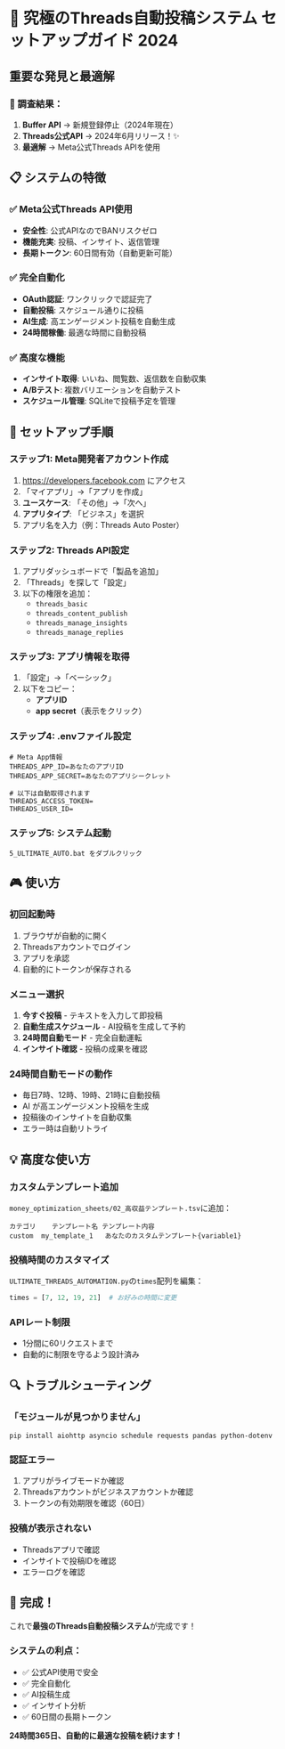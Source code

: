 # 🚀 究極のThreads自動投稿システム セットアップガイド 2024

## 重要な発見と最適解

### 🎯 調査結果：

1. **Buffer API** → 新規登録停止（2024年現在）
2. **Threads公式API** → 2024年6月リリース！✨
3. **最適解** → Meta公式Threads APIを使用

## 📋 システムの特徴

### ✅ Meta公式Threads API使用
- **安全性**: 公式APIなのでBANリスクゼロ
- **機能充実**: 投稿、インサイト、返信管理
- **長期トークン**: 60日間有効（自動更新可能）

### ✅ 完全自動化
- **OAuth認証**: ワンクリックで認証完了
- **自動投稿**: スケジュール通りに投稿
- **AI生成**: 高エンゲージメント投稿を自動生成
- **24時間稼働**: 最適な時間に自動投稿

### ✅ 高度な機能
- **インサイト取得**: いいね、閲覧数、返信数を自動収集
- **A/Bテスト**: 複数バリエーションを自動テスト
- **スケジュール管理**: SQLiteで投稿予定を管理

## 🔧 セットアップ手順

### ステップ1: Meta開発者アカウント作成

1. https://developers.facebook.com にアクセス
2. 「マイアプリ」→「アプリを作成」
3. **ユースケース**: 「その他」→「次へ」
4. **アプリタイプ**: 「ビジネス」を選択
5. アプリ名を入力（例：Threads Auto Poster）

### ステップ2: Threads API設定

1. アプリダッシュボードで「製品を追加」
2. 「Threads」を探して「設定」
3. 以下の権限を追加：
   - `threads_basic`
   - `threads_content_publish`
   - `threads_manage_insights`
   - `threads_manage_replies`

### ステップ3: アプリ情報を取得

1. 「設定」→「ベーシック」
2. 以下をコピー：
   - **アプリID**
   - **app secret**（表示をクリック）

### ステップ4: .envファイル設定

```env
# Meta App情報
THREADS_APP_ID=あなたのアプリID
THREADS_APP_SECRET=あなたのアプリシークレット

# 以下は自動取得されます
THREADS_ACCESS_TOKEN=
THREADS_USER_ID=
```

### ステップ5: システム起動

```
5_ULTIMATE_AUTO.bat をダブルクリック
```

## 🎮 使い方

### 初回起動時
1. ブラウザが自動的に開く
2. Threadsアカウントでログイン
3. アプリを承認
4. 自動的にトークンが保存される

### メニュー選択
1. **今すぐ投稿** - テキストを入力して即投稿
2. **自動生成スケジュール** - AI投稿を生成して予約
3. **24時間自動モード** - 完全自動運転
4. **インサイト確認** - 投稿の成果を確認

### 24時間自動モードの動作
- 毎日7時、12時、19時、21時に自動投稿
- AI が高エンゲージメント投稿を生成
- 投稿後のインサイトを自動収集
- エラー時は自動リトライ

## 💡 高度な使い方

### カスタムテンプレート追加

`money_optimization_sheets/02_高収益テンプレート.tsv`に追加：

```
カテゴリ	テンプレート名	テンプレート内容
custom	my_template_1	あなたのカスタムテンプレート{variable1}
```

### 投稿時間のカスタマイズ

`ULTIMATE_THREADS_AUTOMATION.py`の`times`配列を編集：

```python
times = [7, 12, 19, 21]  # お好みの時間に変更
```

### APIレート制限
- 1分間に60リクエストまで
- 自動的に制限を守るよう設計済み

## 🔍 トラブルシューティング

### 「モジュールが見つかりません」
```
pip install aiohttp asyncio schedule requests pandas python-dotenv
```

### 認証エラー
1. アプリがライブモードか確認
2. Threadsアカウントがビジネスアカウントか確認
3. トークンの有効期限を確認（60日）

### 投稿が表示されない
- Threadsアプリで確認
- インサイトで投稿IDを確認
- エラーログを確認

## 🎉 完成！

これで**最強のThreads自動投稿システム**が完成です！

### システムの利点：
- ✅ 公式API使用で安全
- ✅ 完全自動化
- ✅ AI投稿生成
- ✅ インサイト分析
- ✅ 60日間の長期トークン

**24時間365日、自動的に最適な投稿を続けます！**